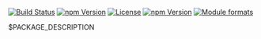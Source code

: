 [![Build Status](https://travis-ci.org/rollup-umd/rollup.svg?branch=master)](https://travis-ci.org/rollup-umd/rollup)
[![npm Version](https://img.shields.io/npm/v/@rollup-umd/rollup.svg?style=flat)](https://www.npmjs.com/package/@rollup-umd/rollup)
[![License](https://img.shields.io/npm/l/@rollup-umd/rollup.svg?style=flat)](https://www.npmjs.com/package/@rollup-umd/rollup)
[![npm Version](https://img.shields.io/node/v/@rollup-umd/rollup.svg?style=flat)](https://www.npmjs.com/package/@rollup-umd/rollup)
[![Module formats](https://img.shields.io/badge/module%20formats-umd%2C%20cjs%2C%20esm-green.svg?style=flat)](https://www.npmjs.com/package/@rollup-umd/rollup)


$PACKAGE_DESCRIPTION
